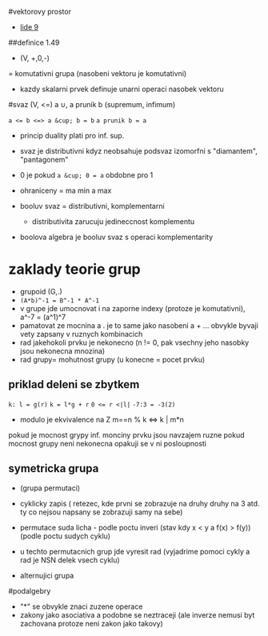 #vektorovy prostor 
* [lide 9](https://wis.fit.vutbr.cz/FIT/st/course-files-st.php?file=%2Fcourse%2FMAT-IT%2Flectures%2FZaklady_obecne_algebry.pdf&cid=11539)

##definice 1.49
* (V, +,0,-)

= komutativni grupa (nasobeni vektoru je komutativni)

* kazdy skalarni prvek definuje unarni operaci nasobek vektoru


#svaz (V, <=)
a &cup;, a prunik b (supremum, infimum)

`a <= b <=> a &cup; b = b`
            `a prunik b = a`
            
* princip duality plati pro inf. sup.

* svaz je distributivni kdyz neobsahuje podsvaz izomorfni s "diamantem", "pantagonem"
* 0 je pokud `a &cup; 0 = a` obdobne pro 1
* ohraniceny = ma min a max
* booluv svaz = distributivni, komplementarni
    * distributivita zarucuju jedineccnost komplementu
    
* boolova algebra je booluv svaz s operaci komplementarity

# zaklady teorie grup
* grupoid (G,.)
* `(A*b)^-1 = B^-1 * A^-1`
* v grupe jde umocnovat i na zaporne indexy (protoze je komutativni), a^-7 = (a^1)^7
* pamatovat ze mocnina a . je to same jako nasobeni a + ... obvykle byvaji vety zapsany v ruznych kombinacich 
* rad jakehokoli prvku je nekonecno (n != 0, pak vsechny jeho nasobky jsou nekonecna mnozina)
* rad grupy= mohutnost grupy (u konecne = pocet prvku)

## priklad deleni se zbytkem
`k: l = g(r)`
`k = l*g + r`
`0 <= r <|l|`
`-7:3 = -3(2)`


* modulo je ekvivalence na Z
m==n % k <=> k | m*n

pokud je mocnost grypy inf. monciny prvku jsou navzajem ruzne
pokud mocnost grupy neni nekonecna opakuji se v ni posloupnosti

## symetricka grupa
* (grupa permutaci)
* cyklicky zapis ( retezec, kde prvni se zobrazuje na druhy druhy na 3 atd. ty co nejsou napsany se zobrazuji samy na sebe)

* permutace suda licha - podle poctu inveri (stav kdy x < y a f(x) > f(y)) (podle poctu sudych cyklu)
* u techto permutacnich grup jde vyresit rad (vyjadrime pomoci cykly a rad je NSN delek vsech cyklu)

* alternujici grupa

#podalgebry
* "*" se obvykle znaci zuzene operace
* zakony jako asociativa a podobne se neztraceji (ale inverze nemusi byt zachovana protoze neni zakon jako takovy)
